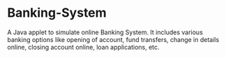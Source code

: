 # Banking-System
A Java applet to simulate online Banking System. It includes various banking options like opening of account, fund transfers, change in details online, closing account online, loan applications, etc.
